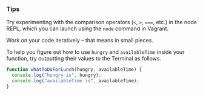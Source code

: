 ### Tips

Try experimenting with the comparison operators (`<`, `>`, `===`, etc.) in the node REPL, which you can launch using the `node` command in Vagrant.

Work on your code iteratively – that means in small pieces.

To help you figure out how to use `hungry` and `availableTime` inside your function, try outputting their values to the Terminal as follows.

```javaScript
function whatToDoForLunch(hungry, availableTime) {
  console.log("hungry is", hungry);
  console.log("availableTime is", availableTime);
}
```
